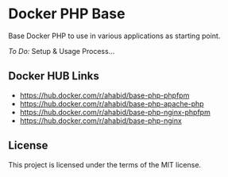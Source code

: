 # Docker PHP Base

Base Docker PHP to use in various applications as starting point.


*To Do:* Setup & Usage Process...


## Docker HUB Links

- https://hub.docker.com/r/ahabid/base-php-phpfpm
- https://hub.docker.com/r/ahabid/base-php-apache-php
- https://hub.docker.com/r/ahabid/base-php-nginx-phpfpm
- https://hub.docker.com/r/ahabid/base-php-nginx

## License

This project is licensed under the terms of the MIT license.
